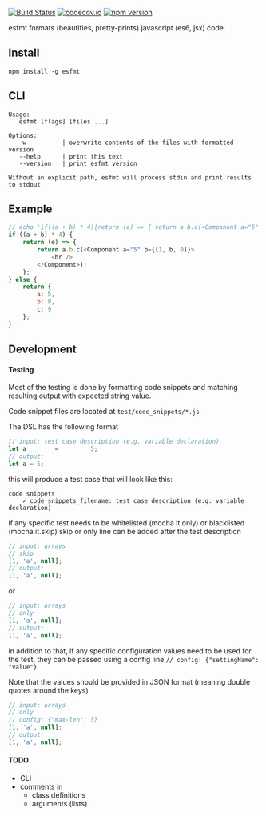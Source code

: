 [![Build Status](https://travis-ci.org/dmitriiabramov/esfmt.svg?branch=master)](https://travis-ci.org/dmitriiabramov/esfmt)
[![codecov.io](http://codecov.io/github/dmitriiabramov/esfmt/coverage.svg?branch=master)](http://codecov.io/github/dmitriiabramov/esfmt?branch=master)
[![npm version](https://badge.fury.io/js/esfmt.svg)](https://badge.fury.io/js/esfmt)


esfmt formats (beautifies, pretty-prints) javascript (es6, jsx) code.


## Install
```
npm install -g esfmt
```

## CLI
```
Usage:
   esfmt [flags] [files ...]

Options:
   -w          | overwrite contents of the files with formatted version
   --help      | print this text
   --version   | print esfmt version

Without an explicit path, esfmt will process stdin and print results to stdout
```


## Example
```js
// echo 'if((a + b) * 4){return (e) => { return a.b.c(<Component a="5" b={[1, b, 0]}><br /></Component>)}} else { return {a: 5, b: 8, c: 9} }' | ./bin/esfmt
if ((a + b) * 4) {
    return (e) => {
        return a.b.c(<Component a="5" b={[1, b, 0]}>
            <br />
        </Component>);
    };
} else {
    return {
        a: 5,
        b: 8,
        c: 9
    };
}
```

## Development

#### Testing
Most of the testing is done by formatting code snippets and matching resulting output with expected string value.

Code snippet files are located at `test/code_snippets/*.js`

The DSL has the following format

```js
// input: test case description (e.g. variable declaration)
let a        =         5;
// output:
let a = 5;
```

this will produce a test case that will look like this:
```
code snippets
    ✓ code_snippets_filename: test case description (e.g. variable declaration)
```

if any specific test needs to be whitelisted (mocha it.only) or blacklisted (mocha it.skip) skip or only line can be added after the test description
```js
// input: arrays
// skip
[1, 'a', null];
// output:
[1, 'a', null];
```

or

```js
// input: arrays
// only
[1, 'a', null];
// output:
[1, 'a', null];
```

in addition to that, if any specific configuration values need to be used for the test, they can be passed using a config line `// config: {"settingName": "value"}`

Note that the values should be provided in JSON format (meaning double quotes around the keys)
```js
// input: arrays
// only
// config: {"max-len": 5}
[1, 'a', null];
// output:
[1, 'a', null];
```


#### TODO
- CLI
- comments in
    - class definitions
    - arguments (lists)
